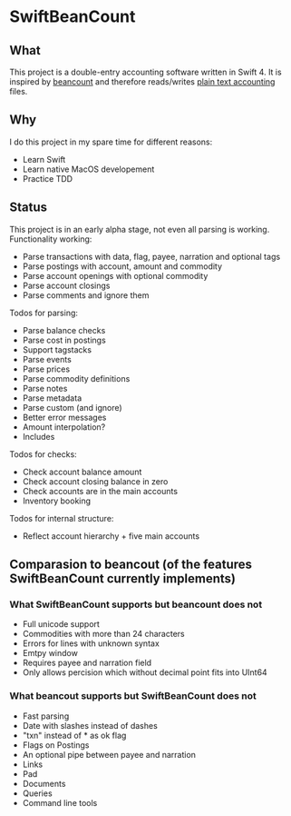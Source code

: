 #  SwiftBeanCount

## What

This project is a double-entry accounting software written in Swift 4. It is inspired by [beancount](http://furius.ca/beancount/) and therefore reads/writes [plain text accounting](http://plaintextaccounting.org) files.

## Why

I do this project in my spare time for different reasons:

  - Learn Swift
  - Learn native MacOS developement
  - Practice TDD

## Status

This project is in an early alpha stage, not even all parsing is working. Functionality working:

  - Parse transactions with data, flag, payee, narration and optional tags
  - Parse postings with account, amount and commodity
  - Parse account openings with optional commodity
  - Parse account closings
  - Parse comments and ignore them

Todos for parsing:

  - Parse balance checks
  - Parse cost in postings
  - Support tagstacks
  - Parse events
  - Parse prices
  - Parse commodity definitions
  - Parse notes
  - Parse metadata
  - Parse custom (and ignore)
  - Better error messages
  - Amount interpolation?
  - Includes

Todos for checks:

  - Check account balance amount
  - Check account closing balance in zero
  - Check accounts are in the main accounts
  - Inventory booking

Todos for internal structure:

  - Reflect account hierarchy + five main accounts

## Comparasion to beancout (of the features SwiftBeanCount currently implements)

### What SwiftBeanCount supports but beancount does not

  - Full unicode support
  - Commodities with more than 24 characters
  - Errors for lines with unknown syntax
  - Emtpy window
  - Requires payee and narration field
  - Only allows percision which without decimal point fits into UInt64

### What beancout supports but SwiftBeanCount does not

  - Fast parsing
  - Date with slashes instead of dashes
  - "txn" instead of * as ok flag
  - Flags on Postings
  - An optional pipe between payee and narration
  - Links
  - Pad
  - Documents
  - Queries
  - Command line tools
